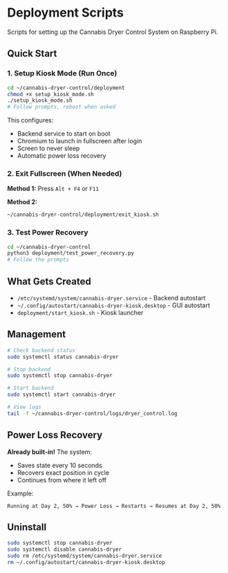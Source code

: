 # Deployment Scripts

Scripts for setting up the Cannabis Dryer Control System on Raspberry Pi.

## Quick Start

### 1. Setup Kiosk Mode (Run Once)

```bash
cd ~/cannabis-dryer-control/deployment
chmod +x setup_kiosk_mode.sh
./setup_kiosk_mode.sh
# Follow prompts, reboot when asked
```

This configures:
- Backend service to start on boot
- Chromium to launch in fullscreen after login
- Screen to never sleep
- Automatic power loss recovery

### 2. Exit Fullscreen (When Needed)

**Method 1:** Press `Alt + F4` or `F11`

**Method 2:** 
```bash
~/cannabis-dryer-control/deployment/exit_kiosk.sh
```

### 3. Test Power Recovery

```bash
cd ~/cannabis-dryer-control
python3 deployment/test_power_recovery.py
# Follow the prompts
```

## What Gets Created

- `/etc/systemd/system/cannabis-dryer.service` - Backend autostart
- `~/.config/autostart/cannabis-dryer-kiosk.desktop` - GUI autostart  
- `deployment/start_kiosk.sh` - Kiosk launcher

## Management

```bash
# Check backend status
sudo systemctl status cannabis-dryer

# Stop backend
sudo systemctl stop cannabis-dryer

# Start backend
sudo systemctl start cannabis-dryer

# View logs
tail -f ~/cannabis-dryer-control/logs/dryer_control.log
```

## Power Loss Recovery

**Already built-in!** The system:
- Saves state every 10 seconds
- Recovers exact position in cycle
- Continues from where it left off

Example:
```
Running at Day 2, 50% → Power Loss → Restarts → Resumes at Day 2, 50%
```

## Uninstall

```bash
sudo systemctl stop cannabis-dryer
sudo systemctl disable cannabis-dryer
sudo rm /etc/systemd/system/cannabis-dryer.service
rm ~/.config/autostart/cannabis-dryer-kiosk.desktop
```